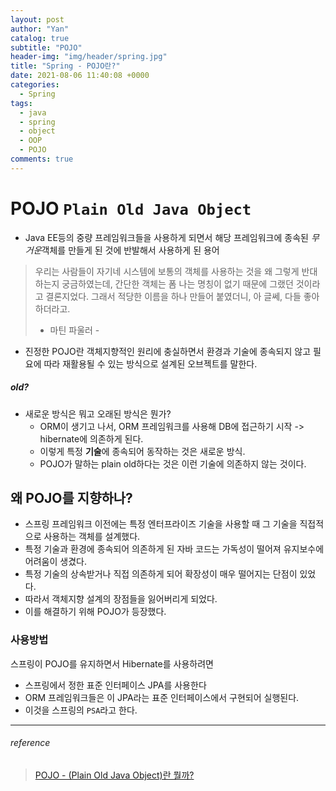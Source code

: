 ```yaml
---
layout: post
author: "Yan"
catalog: true
subtitle: "POJO"
header-img: "img/header/spring.jpg"
title: "Spring - POJO란?"
date: 2021-08-06 11:40:08 +0000
categories:
  - Spring
tags:
  - java
  - spring
  - object
  - OOP
  - POJO
comments: true
---
```


# POJO `Plain Old Java Object`

- Java EE등의 중량 프레임워크들을 사용하게 되면서 해당 프레임워크에 종속된 *무거운*객체를 만들게 된 것에 반발해서 사용하게 된 용어

> 우리는 사람들이 자기네 시스템에 보통의 객체를 사용하는 것을 왜 그렇게 반대하는지 궁금하였는데, 간단한 객체는 폼 나는 명칭이 없기 때문에 그랬던 것이라고 결론지었다. 그래서 적당한 이름을 하나 만들어 붙였더니, 아 글쎄, 다들 좋아하더라고. 
> - 마틴 파울러 -

- 진정한 POJO란 객체지향적인 원리에 충실하면서 환경과 기술에 종속되지 않고 필요에 따라 재활용될 수 있는 방식으로 설계된 오브젝트를 말한다.

##### old?

- 새로운 방식은 뭐고 오래된 방식은 뭔가?
    - ORM이 생기고 나서, ORM 프레임워크를 사용해 DB에 접근하기 시작 -> hibernate에 의존하게 된다.
    - 이렇게 특정 **기술**에 종속되어 동작하는 것은 새로운 방식.
    - POJO가 말하는 plain old하다는 것은 이런 기술에 의존하지 않는 것이다.

## 왜 POJO를 지향하나?

- 스프링 프레임워크 이전에는 특정 엔터프라이즈 기술을 사용할 때 그 기술을 직접적으로 사용하는 객체를 설계했다.
- 특정 기술과 환경에 종속되어 의존하게 된 자바 코드는 가독성이 떨어져 유지보수에 어려움이 생겼다.
- 특정 기술의 상속받거나 직접 의존하게 되어 확장성이 매우 떨어지는 단점이 있었다.
- 따라서 객체지향 설계의 장점들을 잃어버리게 되었다.
- 이를 해결하기 위해 POJO가 등장했다.

### 사용방법

스프링이 POJO를 유지하면서 Hibernate를 사용하려면

- 스프링에서 정한 표준 인터페이스 JPA를 사용한다
- ORM 프레임워크들은 이 JPA라는 표준 인터페이스에서 구현되어 실행된다. 
- 이것을 스프링의 `PSA`라고 한다.


---
###### reference 
> [POJO - (Plain Old Java Object)란 뭘까?](https://siyoon210.tistory.com/120)
